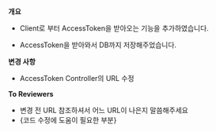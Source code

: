 **개요**

- Client로 부터 AccessToken을 받아오는 기능을 추가하였습니다.

- AccessToken을 받아와서 DB까지 저장해주었습니다.

**변경 사항**

- AccessToken Controller의 URL 수정

**To Reviewers**

- 변경 전 URL 참조하셔서 어느 URL이 나은지 말씀해주세요
- {코드 수정에 도움이 필요한 부분}
